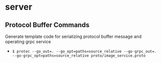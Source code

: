 # server
## Protocol Buffer Commands
Generate template code for serializing protocol buffer message and operating grpc service
- `$ protoc --go_out=. --go_opt=paths=source_relative --go-grpc_out=. --go-grpc_opt=paths=source_relative proto/image_service.proto`